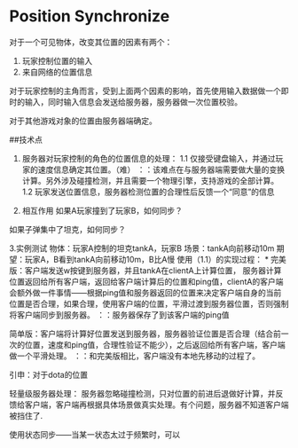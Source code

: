 # Position Synchronize
对于一个可见物体，改变其位置的因素有两个：
1. 玩家控制位置的输入
2. 来自网络的位置信息

对于玩家控制的主角而言，受到上面两个因素的影响，首先使用输入数据做一个即时的输入，同时输入信息会发送给服务器，服务器做一次位置校验。

对于其他游戏对象的位置由服务器端确定。

##技术点
1. 服务器对玩家控制的角色的位置信息的处理：
1.1 仅接受键盘输入，并通过玩家的速度信息确定其位置。（难）
：：该难点在与服务器端需要做大量的变换计算。另外涉及碰撞检测，并且需要一个物理引擎，支持游戏的全部计算。
1.2 玩家发送位置信息，服务器检测位置的合理性后反馈一个“同意”的信息


2. 相互作用
如果A玩家撞到了玩家B，如何同步？

如果子弹集中了坦克，如何同步？

3.实例测试
物体：玩家A控制的坦克tankA，玩家B
场景：tankA向前移动10m
期望：玩家A，B看到tankA向前移动10m，B比A慢
使用（1.1）的实现过程：
* 
完美版：客户端发送w按键到服务器，并且tankA在clientA上计算位置，
服务器计算位置返回给所有客户端，返回给客户端计算后的位置和ping值，clientA的客户端会额外做一件事情——根据ping值和服务器返回的位置来决定客户端自身的当前位置是否合理，如果合理，使用客户端的位置，平滑过渡到服务器位置，否则强制将客户端同步到服务器。
：：服务器保存了到该客户端的ping值

简单版：客户端将计算好位置发送到服务器，服务器验证位置是否合理（结合前一次的位置，速度和ping值，合理性验证不能少），之后返回给所有客户端，客户端做一个平滑处理。
：：和完美版相比，客户端没有本地先移动的过程了。

引申：对于dota的位置

轻量级服务器处理：
服务器忽略碰撞检测，只对位置的前进后退做好计算，并反馈给客户端，客户端再根据具体场景做真实处理。有个问题，服务器不知道客户端被挡住了.

使用状态同步——当某一状态太过于频繁时，可以